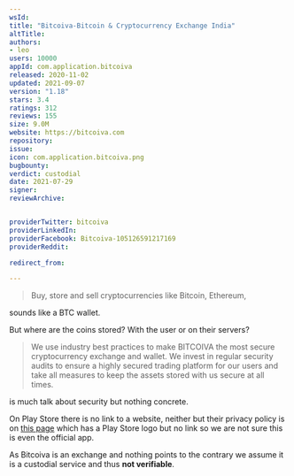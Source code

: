 ```yaml
---
wsId: 
title: "Bitcoiva-Bitcoin & Cryptocurrency Exchange India"
altTitle: 
authors:
- leo
users: 10000
appId: com.application.bitcoiva
released: 2020-11-02
updated: 2021-09-07
version: "1.18"
stars: 3.4
ratings: 312
reviews: 155
size: 9.0M
website: https://bitcoiva.com
repository: 
issue: 
icon: com.application.bitcoiva.png
bugbounty: 
verdict: custodial
date: 2021-07-29
signer: 
reviewArchive:


providerTwitter: bitcoiva
providerLinkedIn: 
providerFacebook: Bitcoiva-105126591217169
providerReddit: 

redirect_from:

---
```



> Buy, store and sell cryptocurrencies like Bitcoin, Ethereum,

sounds like a BTC wallet.

But where are the coins stored? With the user or on their servers?

> We use industry best practices to make BITCOIVA the most secure cryptocurrency exchange and wallet. We invest in regular security audits to ensure a highly secured trading platform for our users and take all measures to keep the assets stored with us secure at all times.  

is much talk about security but nothing concrete.

On Play Store there is no link to a website, neither but their privacy policy is
on [this page](https://bitcoiva.com/) which has a Play Store logo but no link so
we are not sure this is even the official app.

As Bitcoiva is an exchange and nothing points to the contrary we assume it is
a custodial service and thus **not verifiable**.


